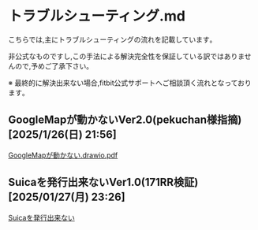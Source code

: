 # トラブルシューティング.md
こちらでは,主にトラブルシューティングの流れを記載しています｡

非公式なものですし,この手法による解決完全性を保証している訳ではありませんので,予めご了承下さい｡

※ 最終的に解決出来ない場合,fitbit公式サポートへご相談頂く流れとなっております｡


## GoogleMapが動かないVer2.0(pekuchan様指摘) [2025/1/26(日) 21:56]
[GoogleMapが動かない.drawio.pdf](https://github.com/171RR/GoogleFitbit/blob/7a811e562817589aeafeb25c2bbb097df003aeb7/%E3%83%88%E3%83%A9%E3%83%96%E3%83%AB%E3%82%B7%E3%83%A5%E3%83%BC%E3%83%86%E3%82%A3%E3%83%B3%E3%82%B0/GoogleMap%E3%81%8C%E5%8B%95%E3%81%8B%E3%81%AA%E3%81%84/GoogleMap%E3%81%8C%E5%8B%95%E3%81%8B%E3%81%AA%E3%81%84.drawio.pdf)

## Suicaを発行出来ないVer1.0(171RR検証) [2025/01/27(月) 23:26]
[Suicaを発行出来ない](https://github.com/171RR/GoogleFitbit/blob/f941ee2230a43125f7e3e0e56ac6c9e267d27337/%E3%83%88%E3%83%A9%E3%83%96%E3%83%AB%E3%82%B7%E3%83%A5%E3%83%BC%E3%83%86%E3%82%A3%E3%83%B3%E3%82%B0/Suica%E3%82%92%E7%99%BA%E8%A1%8C%E5%87%BA%E6%9D%A5%E3%81%AA%E3%81%84/Suica%E3%82%92%E7%99%BA%E8%A1%8C%E5%87%BA%E6%9D%A5%E3%81%AA%E3%81%84.drawio.pdf)
